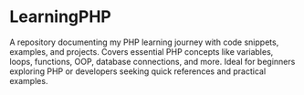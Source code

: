 # LearningPHP
A repository documenting my PHP learning journey with code snippets, examples, and projects. Covers essential PHP concepts like variables, loops, functions, OOP, database connections, and more. Ideal for beginners exploring PHP or developers seeking quick references and practical examples.
